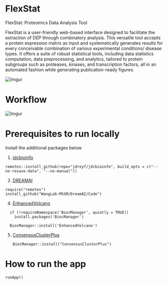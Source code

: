 # FlexStat
FlexStat: Proteomics Data Analysis Tool

FlexStat is a user-friendly web-based interface designed to facilitate the extraction of DEP through combinatory analysis. This versatile tool accepts a protein expression matrix as input and systematically generates results for every conceivable combination of various experimental conditions/ disease types.
It offers a suite of robust statistical tools, including data statistics computation, data preprocessing, and analytics, tailored to protein subgroups such as proteases, kinases, and transcription factors, all in an automated fashion while generating publication-ready figures.

![Imgur](https://i.imgur.com/y56ebPF.png)

# Workflow
![Imgur](https://i.imgur.com/I1xJpYF.png)

# Prerequisites to run locally
Install the additional packages below
1. [jdcbioinfo](https://github.com/jdreyf/jdcbioinfo/)
```
remotes::install_github(repo="jdreyf/jdcbioinfo", build_opts = c("--no-resave-data", "--no-manual"))
```
2. [DREAMAI](https://github.com/WangLab-MSSM/DreamAI/tree/master)
```
require("remotes")
install_github("WangLab-MSSM/DreamAI/Code")
```
4. [EnhancedVolcano](https://bioconductor.org/packages/devel/bioc/vignettes/EnhancedVolcano/inst/doc/EnhancedVolcano.html)
```
  if (!requireNamespace('BiocManager', quietly = TRUE))
    install.packages('BiocManager')

  BiocManager::install('EnhancedVolcano')
```
5. [ConsensusClusterPlus](https://bioconductor.org/packages/release/bioc/html/ConsensusClusterPlus.html)
   ```
   BiocManager::install("ConsensusClusterPlus")
   ```

# How to run the app
```
runApp()
```

